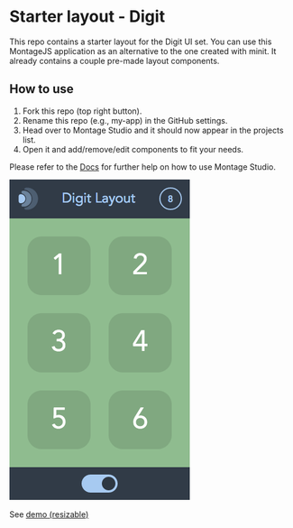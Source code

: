 # Starter layout - Digit

This repo contains a starter layout for the Digit UI set. You can use this MontageJS application as an alternative to the one created with minit. It already contains a couple pre-made layout components.

## How to use

1. Fork this repo (top right button).
2. Rename this repo (e.g., my-app) in the GitHub settings.
3. Head over to Montage Studio and it should now appear in the projects list.
4. Open it and add/remove/edit components to fit your needs.

Please refer to the [Docs](http://docs.montagestudio.com/montage-studio/) for further help on how to use Montage Studio.

![phone layout](demo/phone.png)

See [demo (resizable)](http://simurai.github.io/digit-layout/demo)
